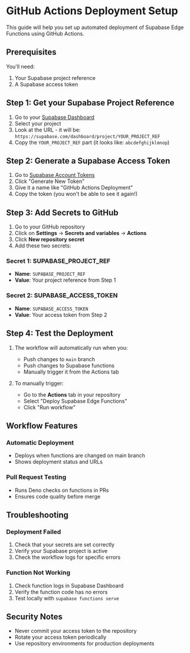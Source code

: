 # GitHub Actions Deployment Setup

This guide will help you set up automated deployment of Supabase Edge Functions using GitHub Actions.

## Prerequisites

You'll need:
1. Your Supabase project reference
2. A Supabase access token

## Step 1: Get your Supabase Project Reference

1. Go to your [Supabase Dashboard](https://supabase.com/dashboard)
2. Select your project
3. Look at the URL - it will be: `https://supabase.com/dashboard/project/YOUR_PROJECT_REF`
4. Copy the `YOUR_PROJECT_REF` part (it looks like: `abcdefghijklmnop`)

## Step 2: Generate a Supabase Access Token

1. Go to [Supabase Account Tokens](https://supabase.com/dashboard/account/tokens)
2. Click "Generate New Token"
3. Give it a name like "GitHub Actions Deployment"
4. Copy the token (you won't be able to see it again!)

## Step 3: Add Secrets to GitHub

1. Go to your GitHub repository
2. Click on **Settings** → **Secrets and variables** → **Actions**
3. Click **New repository secret**
4. Add these two secrets:

### Secret 1: SUPABASE_PROJECT_REF
- **Name**: `SUPABASE_PROJECT_REF`
- **Value**: Your project reference from Step 1

### Secret 2: SUPABASE_ACCESS_TOKEN
- **Name**: `SUPABASE_ACCESS_TOKEN`
- **Value**: Your access token from Step 2

## Step 4: Test the Deployment

1. The workflow will automatically run when you:
   - Push changes to `main` branch
   - Push changes to Supabase functions
   - Manually trigger it from the Actions tab

2. To manually trigger:
   - Go to the **Actions** tab in your repository
   - Select "Deploy Supabase Edge Functions"
   - Click "Run workflow"

## Workflow Features

### Automatic Deployment
- Deploys when functions are changed on main branch
- Shows deployment status and URLs

### Pull Request Testing
- Runs Deno checks on functions in PRs
- Ensures code quality before merge

## Troubleshooting

### Deployment Failed
1. Check that your secrets are set correctly
2. Verify your Supabase project is active
3. Check the workflow logs for specific errors

### Function Not Working
1. Check function logs in Supabase Dashboard
2. Verify the function code has no errors
3. Test locally with `supabase functions serve`

## Security Notes

- Never commit your access token to the repository
- Rotate your access token periodically
- Use repository environments for production deployments